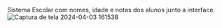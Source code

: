 Sistema Escolar com nomes, idade e notas dos alunos junto a interface. ![Captura de tela 2024-04-03 161538](https://github.com/AlexD2002/Sistema-Escolar/assets/140286342/46d1513f-a258-461b-bc9d-7a06f591fd49)
